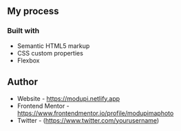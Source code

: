 ## My process

### Built with

- Semantic HTML5 markup
- CSS custom properties
- Flexbox    

## Author

- Website - https://modupi.netlify.app
- Frontend Mentor - https://www.frontendmentor.io/profile/modupimaphoto
- Twitter - (https://www.twitter.com/yourusername)

